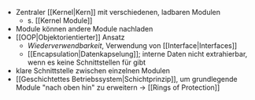 - Zentraler [[Kernel|Kern]] mit verschiedenen, ladbaren Modulen
	- s. [[Kernel Module]]
- Module können andere Module nachladen
- [[OOP|Objektorientierter]] Ansatz
	- _Wiederverwendbarkeit_, Verwendung von [[Interface|Interfaces]] 
	- [[Encapsulation|Datenkapselung]]; interne Daten nicht extrahierbar, wenn es keine Schnittstellen für gibt
- klare Schnittstelle zwischen einzelnen Modulen
- [[Geschichtettes Betriebssystem|Schichtprinzip]], um grundlegende Module "nach oben hin" zu erweitern -> [[Rings of Protection]]
